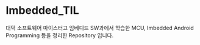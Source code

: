 # Imbedded_TIL

대덕 소프트웨어 마이스터고 임베디드 SW과에서 학습한 MCU, Imbedded Android Programming 등을 정리한 Repository 입니다.
